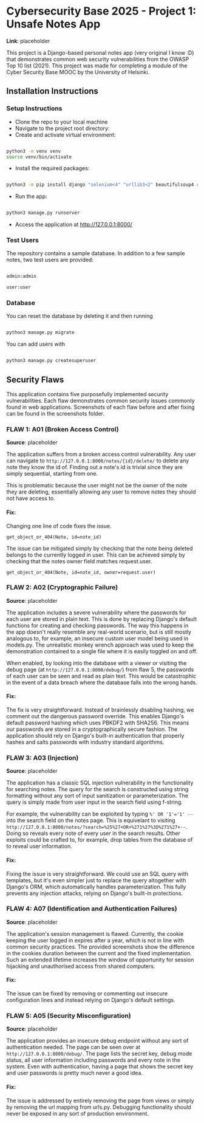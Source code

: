 # Cybersecurity Base 2025 - Project 1: Unsafe Notes App

**Link**: placeholder

This project is a Django-based personal notes app (very original I know :D) that demonstrates common web security vulnerabilities from the OWASP Top 10 list (2021). This project was made for completing a module of the Cyber Security Base MOOC by the University of Helsinki.
## Installation Instructions

### Setup Instructions

- Clone the repo to your local machine
- Navigate to the project root directory:
- Create and activate virtual environment:
```bash

python3 -m venv venv
source venv/bin/activate

```
- Install the required packages:
```bash

python3 -m pip install django "selenium<4" "urllib3<2" beautifulsoup4 requests

```
- Run the app:
```bash

python3 manage.py runserver

```
- Access the application at http://127.0.0.1:8000/

### Test Users

The repository contains a sample database. In addition to a few sample notes, two test users are provided:
```bash

admin:admin

user:user

```

### Database

You can reset the database by deleting it and then running
```bash

python3 manage.py migrate

```
You can add users with
```bash

python3 manage.py createsuperuser

```

## Security Flaws

This application contains five purposefully implemented security vulnerabilities. Each flaw demonstrates common security issues commonly found in web applications. Screenshots of each flaw before and after fixing can be found in the screenshots folder.

### FLAW 1: A01 (Broken Access Control)

**Source**: placeholder

The application suffers from a broken access control vulnerability. Any user can navigate to `http://127.0.0.1:8000/notes/{id}/delete/` to delete any note they know the id of. Finding out a note's id is trivial since they are simply sequential, starting from one.

This is problematic because the user might not be the owner of the note they are deleting, essentially allowing any user to remove notes they should not have access to.
#### Fix:

Changing one line of code fixes the issue.

`get_object_or_404(Note, id=note_id)`

The issue can be mitigated simply by checking that the note being deleted belongs to the currently logged in user. This can be achieved simply by checking that the notes owner field matches request.user.

`get_object_or_404(Note, id=note_id, owner=request.user)`
  

### FLAW 2: A02 (Cryptographic Failure)

**Source**: placeholder

The application includes a severe vulnerability where the passwords for each user are stored in plain text. This is done by replacing Django's default functions for creating and checking passwords. The way this happens in the app doesn't really resemble any real-world scenario, but is still mostly analogous to, for example, an insecure custom user model being used in models.py. The unrealistic monkey wrench approach was used to keep the demonstration contained to a single file where it is easily toggled on and off.

When enabled, by looking into the database with a viewer or visiting the debug page (at `http://127.0.0.1:8000/debug/`) from flaw 5, the passwords of each user can be seen and read as plain text. This would be catastrophic in the event of a data breach where the database falls into the wrong hands.

#### Fix:

The fix is very straightforward. Instead of brainlessly disabling hashing, we comment out the dangerous password override. This enables Django's default password hashing which uses PBKDF2 with SHA256. This means our passwords are stored in a cryptographically secure fashion. The application should rely on Django's built-in authentication that properly hashes and salts passwords with industry standard algorithms.

### FLAW 3: A03 (Injection)

**Source**: placeholder

The application has a classic SQL injection vulnerability in the functionality for searching notes. The query for the search is constructed using string formatting without any sort of input sanitization or parameterization. The query is simply made from user input in the search field using f-string.

For example, the vulnerability can be exploited by typing `%' OR '1'='1' --` into the search field on the notes page. This is equivelant to visiting `http://127.0.0.1:8000/notes/?search=%25%27+OR+%271%27%3D%271%27+--`. Doing so reveals every note of every user in the search results. Other exploits could be crafted to, for example, drop tables from the database of to reveal user information.

#### Fix:

Fixing the issue is very straightforward. We could use an SQL query with templates, but it's even simpler just to replace the query altogether with Django's ORM, which automatically handles parameterization. This fully prevents any injection attacks, relying on Django's built-in protections.

### FLAW 4: A07 (Identification and Authentication Failures)

**Source**: placeholder

The application's session management is flawed. Currently, the cookie keeping the user logged in expires after a year, which is not in line with common security practices. The provided screenshots show the difference in the cookies duration between the current and the fixed implementation. Such an extended lifetime increases the window of opportunity for session hijacking and unauthorised access from shared computers.

#### Fix:

The issue can be fixed by removing or commenting out insecure configuration lines and instead relying on Django's default settings.


### FLAW 5: A05 (Security Misconfiguration)

**Source**: placeholder

The application provides an insecure debug endpoint without any sort of authentication needed. The page can be seen over at `http://127.0.0.1:8000/debug/`. The page lists the secret key, debug mode status, all user information including passwords and every note in the system. Even with authentication, having a page that shows the secret key and user passwords is pretty much never a good idea.

#### Fix:

The issue is addressed by entirely removing the page from views or simply by removing the url mapping from urls.py. Debugging functionality should never be exposed in any sort of production environment.